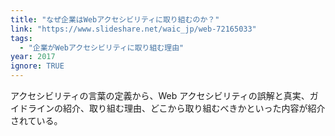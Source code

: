 ```yaml
---
title: "なぜ企業はWebアクセシビリティに取り組むのか？"
link: "https://www.slideshare.net/waic_jp/web-72165033"
tags:
  - "企業がWebアクセシビリティに取り組む理由"
year: 2017
ignore: TRUE
---
```


アクセシビリティの言葉の定義から、Web アクセシビリティの誤解と真実、ガイドラインの紹介、取り組む理由、どこから取り組むべきかといった内容が紹介されている。

